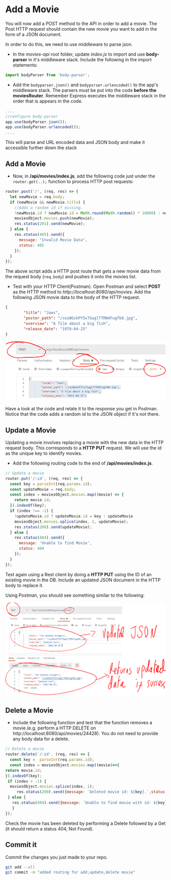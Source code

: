 # Add a Movie

You will now add a POST method to the API in order to add a movie. 
The Post HTTP request should contain the new movie you want to add in the form of a JSON document.

In order to do this, we need to use middleware to parse json.


+ In the *movies-api* root folder, update *index.js* to import and use **body-parser** in it's middleware stack. Include the following in the import statements:

```javascript
import bodyParser from 'body-parser';
```

- Add the ``bodyparser.json()`` and ``bodypsrser.urlencoded()`` to the app's middleware stack. The parsers must be put into the code **before the moviesRouter**. Remember Express executes the middleware stack in the order that is appears in the code.
~~~javascript
....
//configure body-parser
app.use(bodyParser.json());
app.use(bodyParser.urlencoded());
....

~~~

This will parse and URL encoded data and JSON body and make it accessible further down the stack


## Add a Movie

+ Now, in **/api/movies/index.js**, add the following code just under the ``router.get(..);`` function to process HTTP post requests:

```javascript
router.post('/', (req, res) => {
  let newMovie = req.body;
  if (newMovie && newMovie.title) {
    //Adds a random id if missing. 
    !newMovie.id ? newMovie.id = Math.round(Math.random() * 10000) : newMovie 
    moviesObject.movies.push(newMovie);
    res.status(201).send(newMovie);
  } else {
    res.status(405).send({
      message: "Invalid Movie Data",
      status: 405
    });
  }
});
```


The above script adds a HTTP post route that gets a new movie data from the request body (``req.body``) and pushes it onto the movies list.

- Test with your HTTP Client(Postman). Open Postman and select **POST** as the HTTP method to *http://localhost:8080/api/movies*. Add the following JSON movie data to the body of the HTTP request.
~~~json
{
        "title": "Jaws",
        "poster_path": "/cezWGskPY5x7GaglTTRN4Fugfb8.jpg",
        "overview": "A film about a big fish",
        "release_date": "1979-04-25"
}
~~~

![Add movie (HTTP post)](./img/post.png)

Have a look at the code and relate it to the response you get in Postman. Notice that the code adds a random id to the JSON object if it's not there.

## Update a Movie

Updating a movie involves replacing a movie with the new data in the HTTP request body. This corresponds to a **HTTP PUT** request. We will use the id as the unique key to identify movies. 
+ Add the following routing code to the end of **/api/movies/index.js**.


```javascript
// Update a movie
router.put('/:id', (req, res) => {
  const key = parseInt(req.params.id);
  const updateMovie = req.body;
  const index = moviesObject.movies.map((movie) => {
    return movie.id;
  }).indexOf(key);
  if (index !== -1) {
    !updateMovie.id ? updateMovie.id = key : updateMovie
    moviesObject.movies.splice(index, 1, updateMovie);
    res.status(200).send(updateMovie);
  } else {
    res.status(404).send({
      message: 'Unable to find Movie',
      status: 404
    });
  }
});
```

Test again using a Rest client by doing a **HTTP PUT** using
the  ID of an existing movie in the DB. Include an updated JSON document in the HTTP body to replace it.

Using Postman, you should see something similar to the following: 

![Update Movie (HTTP Put)](./img/3.png)

## Delete a Movie

+ Include the following function and test that the function removes a movie.(e.g. perform a HTTP DELETE on http://localhost:8080/api/movies/24428). You do not need to provide any body data for a delete.

```javascript
// Delete a movie
router.delete('/:id', (req, res) => {
  const key =  parseInt(req.params.id);
  const index = moviesObject.movies.map((movie)=>{
return movie.id;
}).indexOf(key);
 if (index > -1) {
  moviesObject.movies.splice(index, 1);
     res.status(200).send({message: `Deleted movie id: ${key}.`,status: 200});
 } else {
   res.status(404).send({message: `Unable to find movie with id: ${key}.`, status: 404});
   }
});
```

Check the movie has been deleted by performing a Delete followed by a Get (it should return a status 404, Not Found).

## Commit it

Commit the changes you just made to your repo.

```bash
git add --all
git commit -m "added routing for add,update,delete movie"
```
